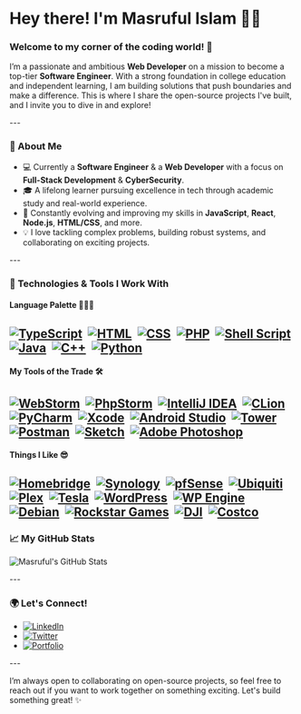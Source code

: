 # Hey there! I'm Masruful Islam 👋🏼 
### Welcome to my corner of the coding world! 🚀 

I’m a passionate and ambitious **Web Developer** on a mission to become a top-tier **Software Engineer**. With a strong foundation in college education and independent learning, I am building solutions that push boundaries and make a difference. This is where I share the open-source projects I've built, and I invite you to dive in and explore! 

--- 

### 🚀 About Me 
- 💻 Currently a **Software Engineer** & a **Web Developer** with a focus on **Full-Stack Development** & **CyberSecurity**. 
- 🎓 A lifelong learner pursuing excellence in tech through academic study and real-world experience. 
- 🌱 Constantly evolving and improving my skills in **JavaScript**, **React**, **Node.js**, **HTML/CSS**, and more. 
- 💡 I love tackling complex problems, building robust systems, and collaborating on exciting projects. 

--- 

### 🔧 Technologies & Tools I Work With 

#### Language Palette 🧑🏻‍💻
[![TypeScript](https://img.shields.io/badge/-TypeScript-3178C6?style=for-the-badge&logo=typescript&logoColor=white)](https://www.typescriptlang.org/) 
[![HTML](https://img.shields.io/badge/-HTML-E34F26?style=for-the-badge&logo=html5&logoColor=white)](https://developer.mozilla.org/en-US/docs/Web/HTML) 
[![CSS](https://img.shields.io/badge/-CSS-1572B6?style=for-the-badge&logo=css3&logoColor=white)](https://developer.mozilla.org/en-US/docs/Web/CSS) 
[![PHP](https://img.shields.io/badge/-PHP-777BB4?style=for-the-badge&logo=php&logoColor=white)](https://www.php.net/) 
[![Shell Script](https://img.shields.io/badge/-Shell_Script-121011?style=for-the-badge&logo=gnubash&logoColor=white)](https://en.wikipedia.org/wiki/Shell_script) 
[![Java](https://img.shields.io/badge/-Java-007396?style=for-the-badge&logo=java&logoColor=white)](https://www.java.com/) 
[![C++](https://img.shields.io/badge/-C++-00599C?style=for-the-badge&logo=c%2B%2B&logoColor=white)](https://isocpp.org/) 
[![Python](https://img.shields.io/badge/-Python-3776AB?style=for-the-badge&logo=python&logoColor=white)](https://www.python.org/) 
---

#### My Tools of the Trade 🛠️
[![WebStorm](https://img.shields.io/badge/-WebStorm-000000?style=for-the-badge&logo=webstorm&logoColor=white)](https://www.jetbrains.com/webstorm/) 
[![PhpStorm](https://img.shields.io/badge/-PhpStorm-000000?style=for-the-badge&logo=phpstorm&logoColor=white)](https://www.jetbrains.com/phpstorm/) 
[![IntelliJ IDEA](https://img.shields.io/badge/-IntelliJ_IDEA-000000?style=for-the-badge&logo=intellijidea&logoColor=white)](https://www.jetbrains.com/idea/) 
[![CLion](https://img.shields.io/badge/-CLion-000000?style=for-the-badge&logo=clion&logoColor=white)](https://www.jetbrains.com/clion/) 
[![PyCharm](https://img.shields.io/badge/-PyCharm-000000?style=for-the-badge&logo=pycharm&logoColor=white)](https://www.jetbrains.com/pycharm/) 
[![Xcode](https://img.shields.io/badge/-Xcode-007ACC?style=for-the-badge&logo=xcode&logoColor=white)](https://developer.apple.com/xcode/) 
[![Android Studio](https://img.shields.io/badge/-Android_Studio-3DDC84?style=for-the-badge&logo=androidstudio&logoColor=white)](https://developer.android.com/studio) 
[![Tower](https://img.shields.io/badge/-Tower-2C2C2C?style=for-the-badge&logo=tower&logoColor=white)](https://www.git-tower.com/) 
[![Postman](https://img.shields.io/badge/-Postman-FF6C37?style=for-the-badge&logo=postman&logoColor=white)](https://www.postman.com/) 
[![Sketch](https://img.shields.io/badge/-Sketch-F7B500?style=for-the-badge&logo=sketch&logoColor=white)](https://www.sketch.com/) 
[![Adobe Photoshop](https://img.shields.io/badge/-Adobe_Photoshop-31A8FF?style=for-the-badge&logo=adobephotoshop&logoColor=white)](https://www.adobe.com/products/photoshop.html) 
---

#### Things I Like 😎
[![Homebridge](https://img.shields.io/badge/-Homebridge-49B6FF?style=for-the-badge&logo=homebridge&logoColor=white)](https://homebridge.io/) 
[![Synology](https://img.shields.io/badge/-Synology-003366?style=for-the-badge&logo=synology&logoColor=white)](https://www.synology.com/) 
[![pfSense](https://img.shields.io/badge/-pfSense-2196F3?style=for-the-badge&logo=pfsense&logoColor=white)](https://www.pfsense.org/) 
[![Ubiquiti](https://img.shields.io/badge/-Ubiquiti-007BFF?style=for-the-badge&logo=ubiquiti&logoColor=white)](https://www.ui.com/) 
[![Plex](https://img.shields.io/badge/-Plex-E6A100?style=for-the-badge&logo=plex&logoColor=white)](https://www.plex.tv/) 
[![Tesla](https://img.shields.io/badge/-Tesla-CC0000?style=for-the-badge&logo=tesla&logoColor=white)](https://www.tesla.com/) 
[![WordPress](https://img.shields.io/badge/-WordPress-21759B?style=for-the-badge&logo=wordpress&logoColor=white)](https://wordpress.org/) 
[![WP Engine](https://img.shields.io/badge/-WPEngine-0099D6?style=for-the-badge&logo=wpengine&logoColor=white)](https://wpengine.com/) 
[![Debian](https://img.shields.io/badge/-Debian-A80030?style=for-the-badge&logo=debian&logoColor=white)](https://www.debian.org/) 
[![Rockstar Games](https://img.shields.io/badge/-Rockstar_Games-E44100?style=for-the-badge&logo=rockstargames&logoColor=white)](https://www.rockstargames.com/) 
[![DJI](https://img.shields.io/badge/-DJI-333333?style=for-the-badge&logo=dji&logoColor=white)](https://www.dji.com/) 
[![Costco](https://img.shields.io/badge/-Costco-CC0000?style=for-the-badge&logo=costco&logoColor=white)](https://www.costco.com/) 
---

### 📈 My GitHub Stats 

![Masruful's GitHub Stats](https://github-readme-stats.vercel.app/api?username=MasrufulIslam&show_icons=true&hide_title=true&count_private=true&hide=prs&theme=dark) 

--- 

### 🌍 Let's Connect! 
- [![LinkedIn](https://img.shields.io/badge/-LinkedIn-0A66C2?style=for-the-badge&logo=linkedin&logoColor=white)](https://www.linkedin.com/in/masruful-islam/) 
- [![Twitter](https://img.shields.io/badge/-Twitter-1DA1F2?style=for-the-badge&logo=twitter&logoColor=white)](https://x.com/MasrufulN) 
- [![Portfolio](https://img.shields.io/badge/-Portfolio-FF7700?style=for-the-badge&logo=wordpress&logoColor=white)](https://masrufulislam.github.io/portfolio/) 

--- 

I’m always open to collaborating on open-source projects, so feel free to reach out if you want to work together on something exciting. Let's build something great! ✨
